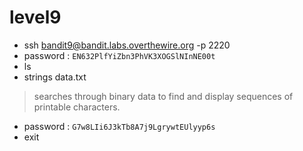 # level9
- ssh bandit9@bandit.labs.overthewire.org -p 2220
- password : ```EN632PlfYiZbn3PhVK3XOGSlNInNE00t```
- ls
- strings data.txt
> searches through binary data to find and display sequences of printable characters.
- password : ```G7w8LIi6J3kTb8A7j9LgrywtEUlyyp6s```
- exit
